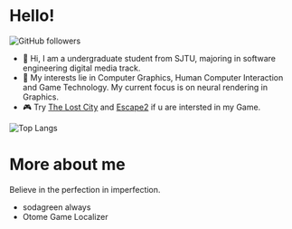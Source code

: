 # Hello!

![GitHub followers](https://img.shields.io/github/followers/Zhang-ycc?style=social)

- 👋 Hi, I am a undergraduate student from SJTU, majoring in software engineering digital media track.
- 📖 My interests lie in Computer Graphics, Human Computer Interaction and Game Technology. My current focus is on neural rendering in Graphics.
- 🎮 Try [The Lost City](https://github.com/Zhang-ycc/The-Lost-City) and [Escape2](https://github.com/Zhang-ycc/Escape2) if u are intersted in my Game.

![Top Langs](https://github-readme-stats.vercel.app/api/top-langs/?username=Zhang-ycc&layout=compact&theme=tokyonight&hide=jupyter+notebook,html)

# More about me

Believe in the perfection in imperfection.

- sodagreen always
- Otome Game Localizer

